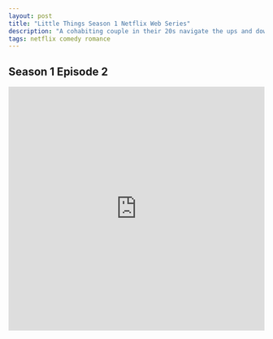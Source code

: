 ```yaml
---
layout: post
title: "Little Things Season 1 Netflix Web Series"
description: "A cohabiting couple in their 20s navigate the ups and downs of work, modern-day relationships and finding themselves in contemporary Bengaluru. "
tags: netflix comedy romance
---
```


## Season 1 Episode 2

<div class="responsive-container">
<iframe src="https://drive.google.com/file/d/1y6aUSqp2z9sBp7ATDaHXbuZWpb769mXr/preview" frameborder="0" marginwidth="0" marginheight="0" scrolling="NO" width="100%" height="480" allowfullscreen></iframe>
<div style="width: 80px; height: 80px; position: absolute; opacity: 0; right: 0px; top: 0px;"> </div></div>